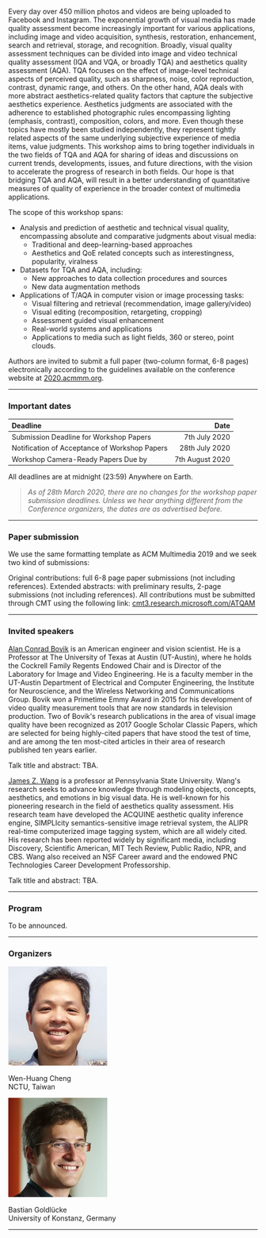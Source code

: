 Every day over 450 million photos and videos are being uploaded to Facebook and Instagram. The exponential growth of visual media has made quality assessment become increasingly important for various applications, including image and video acquisition, synthesis, restoration, enhancement, search and retrieval, storage, and recognition. Broadly, visual quality assessment techniques can be divided into image and video technical quality assessment (IQA and VQA, or broadly TQA) and aesthetics quality assessment (AQA). TQA focuses on the effect of image-level technical aspects of perceived quality, such as sharpness, noise, color reproduction, contrast, dynamic range, and others. On the other hand, AQA deals with more abstract aesthetics-related quality factors that capture the subjective aesthetics experience. Aesthetics judgments are associated with the adherence to established photographic rules encompassing lighting (emphasis, contrast), composition, colors, and more. Even though these topics have mostly been studied independently, they represent tightly related aspects of the same underlying subjective experience of media items, value judgments. This workshop aims to bring together individuals in the two fields of TQA and AQA for sharing of ideas and discussions on current trends, developments, issues, and future directions, with the vision to accelerate the progress of research in both fields. Our hope is that bridging TQA and AQA, will result in a better understanding of quantitative measures of quality of experience in the broader context of multimedia applications.

The scope of this workshop spans:
* Analysis and prediction of aesthetic and technical visual quality, encompassing absolute and comparative judgments about visual media:
  * Traditional and deep-learning-based approaches
  * Aesthetics and QoE related concepts such as interestingness, popularity, viralness
* Datasets for TQA and AQA, including:
  * New approaches to data collection procedures and sources
  * New data augmentation methods	
* Applications of T/AQA in computer vision or image processing tasks:
  * Visual filtering and retrieval (recommendation, image gallery/video)
  * Visual editing (recomposition, retargeting, cropping)
  * Assessment guided visual enhancement
  * Real-world systems and applications
  * Applications to media such as light fields, 360 or stereo, point clouds.
 
Authors are invited to submit a full paper (two-column format, 6-8 pages) electronically according to the guidelines available on the conference website at [2020.acmmm.org](https://2020.acmmm.org/).

---

### Important dates

| Deadline | Date |
| :--- |---: |
| Submission Deadline for Workshop Papers       |  7th July 2020   |
| Notification of Acceptance of Workshop Papers | 28th July 2020   |
| Workshop Camera-Ready Papers Due by           |  7th August 2020 |

All deadlines are at midnight (23:59) Anywhere on Earth.

> _As of 28th March 2020, there are no changes for the workshop paper submission deadlines. Unless we hear anything different from the Conference organizers, the dates are as advertised before._

---

### Paper submission

We use the same formatting template as ACM Multimedia 2019 and we seek two kind of submissions:

Original contributions: full 6-8 page paper submissions (not including references).
Extended abstracts: with preliminary results, 2-page submissions (not including references).
All contributions must be submitted through CMT using the following link: [cmt3.research.microsoft.com/ATQAM](https://cmt3.research.microsoft.com/ATQAM)

---

### Invited speakers

[Alan Conrad Bovik](http://www.ece.utexas.edu/people/faculty/alan-bovik) is an American engineer and vision scientist. He is a Professor at The University of Texas at Austin (UT-Austin), where he holds the Cockrell Family Regents Endowed Chair and is Director of the Laboratory for Image and Video Engineering. He is a faculty member in the UT-Austin Department of Electrical and Computer Engineering, the Institute for Neuroscience, and the Wireless Networking and Communications Group. Bovik won a Primetime Emmy Award in 2015 for his development of video quality measurement tools that are now standards in television production. Two of Bovik's research publications in the area of visual image quality have been recognized as 2017 Google Scholar Classic Papers, which are selected for being highly-cited papers that have stood the test of time, and are among the ten most-cited articles in their area of research published ten years earlier.

Talk title and abstract: TBA.

[James Z. Wang](http://infolab.stanford.edu/~wangz/home/) is a professor at Pennsylvania State University. Wang's research seeks to advance knowledge through modeling objects, concepts, aesthetics, and emotions in big visual data. He is well-known for his pioneering research in the field of aesthetics quality assessment. His research team have developed the ACQUINE aesthetic quality inference engine, SIMPLIcity semantics-sensitive image retrieval system, the ALIPR real-time computerized image tagging system, which are all widely cited. His research has been reported widely by significant media, including Discovery, Scientific American, MIT Tech Review, Public Radio, NPR, and CBS. Wang also received an NSF Career award and the endowed PNC Technologies Career Development Professorship.

Talk title and abstract: TBA.

---

### Program

To be announced.

---

### Organizers

<img src="https://github.com/subpic/ATQAM/blob/master/assets/images/wen-huang.jpg?raw=true" class="rounded" />
<p>Wen-Huang Cheng<br/>
NCTU, Taiwan</p>

<img src="https://github.com/subpic/ATQAM/blob/master/assets/images/bastian-goldlueke.jpg?raw=true" class="rounded" />
<p>Bastian Goldlücke<br/>
University of Konstanz, Germany</p>
  
<!---<div class="image-cropper">
 <img src="https://github.com/subpic/ATQAM/blob/master/assets/images/vlad-hosu.jpg?raw=true" class="rounded" /> 
 <p>Vlad Hosu<br/>
University of Konstanz, Germany</p>
</div> 
<div class="image-cropper">
 <img src="https://github.com/subpic/ATQAM/blob/master/assets/images/weisi-lin.jpg?raw=true" class="rounded" /> 
 <p>Weisi Lin<br/>
 NTU, Singapore</p>
</div> 
<div class="image-cropper">
 <img src="https://github.com/subpic/ATQAM/blob/master/assets/images/dietmar-saupe.jpg?raw=true" class="rounded" />
 <p>Dietmar Saupe<br/>
 University of Konstanz, Germany</p>
</div> 
<div class="image-cropper">
 <img src="https://github.com/subpic/ATQAM/blob/master/assets/images/john-see.jpg?raw=true" class="rounded" />
 <p>John See<br/>
 MMU, Malaysia</p>
</div> 
<div class="image-cropper">
 <img src="https://github.com/subpic/ATQAM/blob/master/assets/images/lai-kuan-wong.jpg?raw=true" class="rounded" />
 <p>Lai-Kuan Wong<br/>
 MMU, Malaysia</p>
</div>-->

---
